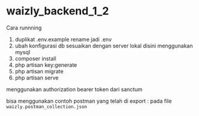 # waizly_backend_1_2

Cara runnning

1. duplikat .env.example rename jadi .env
2. ubah konfigurasi db sesuaikan dengan server lokal disini menggunakan mysql
3. composer install
4. php artisan key:generate
5. php artisan migrate
6. php artisan serve

menggunakan authorization bearer token dari sanctum

bisa menggunakan contoh postman yang telah di export : pada file `waizly.postman_collection.json`
